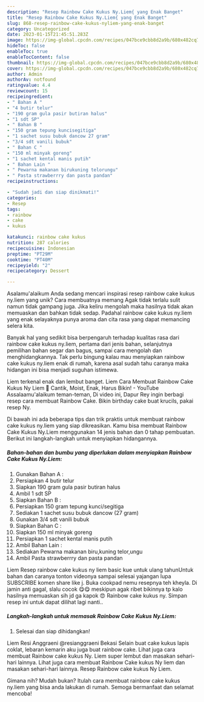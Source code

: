 ```yaml
---
description: "Resep Rainbow Cake Kukus Ny.Liem{ yang Enak Banget"
title: "Resep Rainbow Cake Kukus Ny.Liem{ yang Enak Banget"
slug: 868-resep-rainbow-cake-kukus-nyliem-yang-enak-banget
category: Uncategorized
date: 2023-01-15T21:45:51.283Z
image: https://img-global.cpcdn.com/recipes/047bce9cbb8d2a9b/680x482cq70/rainbow-cake-kukus-nyliem-foto-resep-utama.jpg
hideToc: false
enableToc: true
enableTocContent: false
thumbnail: https://img-global.cpcdn.com/recipes/047bce9cbb8d2a9b/680x482cq70/rainbow-cake-kukus-nyliem-foto-resep-utama.jpg
cover: https://img-global.cpcdn.com/recipes/047bce9cbb8d2a9b/680x482cq70/rainbow-cake-kukus-nyliem-foto-resep-utama.jpg
author: Admin
authorAv: notfound
ratingvalue: 4.4
reviewcount: 15
recipeingredient:
- " Bahan A "
- "4 butir telur"
- "190 gram gula pasir butiran halus"
- "1 sdt SP"
- " Bahan B "
- "150 gram tepung kuncisegitiga"
- "1 sachet susu bubuk dancow 27 gram"
- "3/4 sdt vanili bubuk"
- " Bahan C "
- "150 ml minyak goreng"
- "1 sachet kental manis putih"
- " Bahan Lain "
- " Pewarna makanan birukuning telorungu"
- " Pasta strawberrry dan pasta pandan"
recipeinstructions:

- "Sudah jadi dan siap dinikmati!"
categories:
- Resep
tags:
- rainbow
- cake
- kukus

katakunci: rainbow cake kukus 
nutrition: 287 calories
recipecuisine: Indonesian
preptime: "PT29M"
cooktime: "PT40M"
recipeyield: "2"
recipecategory: Dessert

---
```



Asalamu'alaikum Anda sedang mencari inspirasi resep rainbow cake kukus ny.liem yang unik? Cara membuatnya memang Agak tidak terlalu sulit namun tidak gampang juga. Jika keliru mengolah maka hasilnya tidak akan memuaskan dan bahkan tidak sedap. Padahal rainbow cake kukus ny.liem yang enak selayaknya punya aroma dan cita rasa yang dapat memancing selera kita.


Banyak hal yang sedikit bisa berpengaruh terhadap kualitas rasa dari rainbow cake kukus ny.liem, pertama dari jenis bahan, selanjutnya pemilihan bahan segar dan bagus, sampai cara mengolah dan menghidangkannya. Tak perlu bingung kalau mau menyiapkan rainbow cake kukus ny.liem enak di rumah, karena asal sudah tahu caranya maka hidangan ini bisa menjadi suguhan istimewa.

Liem terkenal enak dan lembut banget. Liem Cara Membuat Rainbow Cake Kukus Ny Liem 🍰 Cantik, Moist, Enak, Harus Bikin! - YouTube Assalaamu&#39;alaikum teman-teman, Di video ini, Dapur Rey ingin berbagi resep cara membuat Rainbow Cake. Bikin birthday cake buat krucils, pakai resep Ny.


Di bawah ini ada beberapa tips dan trik praktis untuk membuat rainbow cake kukus ny.liem yang siap dikreasikan. Kamu bisa membuat Rainbow Cake Kukus Ny.Liem menggunakan 14 jenis bahan dan 0 tahap pembuatan. Berikut ini langkah-langkah untuk menyiapkan hidangannya.

<!--inarticleads1-->

##### Bahan-bahan dan bumbu yang diperlukan dalam menyiapkan Rainbow Cake Kukus Ny.Liem:

1. Gunakan  Bahan A :
1. Persiapkan 4 butir telur
1. Siapkan 190 gram gula pasir butiran halus
1. Ambil 1 sdt SP
1. Siapkan  Bahan B :
1. Persiapkan 150 gram tepung kunci/segitiga
1. Sediakan 1 sachet susu bubuk dancow (27 gram)
1. Gunakan 3/4 sdt vanili bubuk
1. Siapkan  Bahan C :
1. Siapkan 150 ml minyak goreng
1. Persiapkan 1 sachet kental manis putih
1. Ambil  Bahan Lain :
1. Sediakan  Pewarna makanan biru,kuning telor,ungu
1. Ambil  Pasta strawberrry dan pasta pandan


Liem Resep rainbow cake kukus ny liem basic kue untuk ulang tahunUntuk bahan dan caranya tonton videonya sampai selesai yajangan lupa SUBSCRIBE komen share like j. Buka cookpad nemu resepnya teh kheyla. Di jamin anti gagal, slalu cocok 😋😋 meskipun agak ribet bikinnya tp kalo hasilnya memuaskan sih jd ga kapok 😍 Rainbow cake kukus ny. Simpan resep ini untuk dapat dilihat lagi nanti.. 

<!--inarticleads2-->

##### Langkah-langkah untuk memasak Rainbow Cake Kukus Ny.Liem:


1. Selesai dan siap dihidangkan!

Liem Resi Anggraeni @resianggraeni Bekasi Selain buat cake kukus lapis coklat, lebaran kemarin aku juga buat rainbow cake. Lihat juga cara membuat Rainbow cake kukus Ny. Liem super lembut dan masakan sehari-hari lainnya. Lihat juga cara membuat Rainbow Cake kukus Ny liem dan masakan sehari-hari lainnya. Resep Rainbow cake kukus Ny Liem. 

Gimana nih? Mudah bukan? Itulah cara membuat rainbow cake kukus ny.liem yang bisa anda lakukan di rumah. Semoga bermanfaat dan selamat mencoba!
